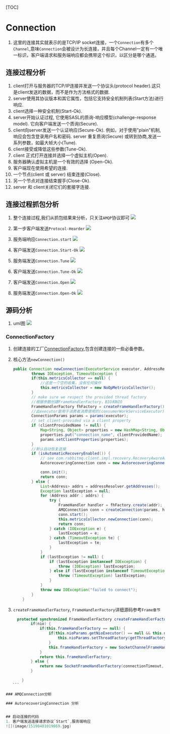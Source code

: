 [TOC]

# Connection
1. 这里的连接其实就表示的是TCP/IP socket连接，一个`Connection`有多个`Channel`,意味`Connection`会被设计为长连接，并且每个Channel一定有一个唯一标识，客户端请求和服务端响应都会携带这个标识，以区分是哪个通道。


## 连接过程分析
1. client打开与服务器的TCP/IP连接并发送一个协议头(protocol header).这只是client发送的数据，而不是作为方法格式的数据.
2. server使用其协议版本和其它属性，包括它支持安全机制列表(Start方法)进行响应.
3. client选择一种安全机制(Start-Ok).
4. server开始认证过程, 它使用SASL的质询-响应模型(challenge-response model). 它向客户端发送一个质询(Secure).
5. client向server发送一个认证响应(Secure-Ok). 例如，对于使用"plain"机制,响应会包含登录用户名和密码.
server 重复质询(Secure) 或转到协商,发送一系列参数，如最大帧大小(Tune).
6. client接受或降低这些参数(Tune-Ok).
7. client 正式打开连接并选择一个虚拟主机(Open).
8. 服务器确认虚拟主机是一个有效的选择 (Open-Ok).
9.  客户端现在使用希望的连接.
10. 一个节点(client 或 server) 结束连接(Close).
11. 另一个节点对连接结束握手(Close-Ok).
12. server 和  client关闭它们的套接字连接.





## 连接过程抓包分析
1. 整个连接过程,我们从抓包结果来分析，只关注`AMQP`协议即可
![](image/15191878358841.jpg)


2.  第一步客户端发送`Protocol-Hearder`
![](image/15191893844432.jpg)

3. 服务端响应`Connection.start`
![](image/15191894902268.jpg)

4. 客户端发送`Connection.Start-Ok`
![](image/15191898399533.jpg)
5. 服务端发送`Connection.Tune`
![](image/15191899493790.jpg)
6. 客户端发送`Connection.Tune-Ok`
![](image/15191899994708.jpg)
7. 客户端发送`Connection.Open`
![](image/15191900878332.jpg)
8. 服务端发送`Connection.Open-Ok`
![](image/15191902964647.jpg)


## 源码分析
1. uml图
![](image/15191986539503.jpg)


### ConnectionFactory
1. 创建连接的工厂[ConnectionFactory](../rabbitmq-java-client/src/main/java/com/rabbitmq/client/ConnectionFactory.java),包含创建连接的一些必备参数。
2. 核心方法`newConnection()`
    
    ```java
    public Connection newConnection(ExecutorService executor, AddressResolver addressResolver, String clientProvidedName)
            throws IOException, TimeoutException {
            if(this.metricsCollector == null) {
                //这是一个空的收集，没有任何操作
                this.metricsCollector = new NoOpMetricsCollector();
            }
            // make sure we respect the provided thread factory
            //根据参数创建FrameHandlerFactory，BIO和NIO
            FrameHandlerFactory fhFactory = createFrameHandlerFactory();
            //此executor是用于消费者消费使用的(consumerWorkServiceExecutor)
            ConnectionParams params = params(executor);
            // set client-provided via a client property
            if (clientProvidedName != null) {
                Map<String, Object> properties = new HashMap<String, Object>(params.getClientProperties());
                properties.put("connection_name", clientProvidedName);
                params.setClientProperties(properties);
            }
            //默认自动恢复连接
            if (isAutomaticRecoveryEnabled()) {
                // see com.rabbitmq.client.impl.recovery.RecoveryAwareAMQConnectionFactory#newConnection
                AutorecoveringConnection conn = new AutorecoveringConnection(params, fhFactory, addressResolver, metricsCollector);
    
                conn.init();
                return conn;
            } else {
                List<Address> addrs = addressResolver.getAddresses();
                Exception lastException = null;
                for (Address addr : addrs) {
                    try {
                        FrameHandler handler = fhFactory.create(addr);
                        AMQConnection conn = createConnection(params, handler, metricsCollector);
                        conn.start();
                        this.metricsCollector.newConnection(conn);
                        return conn;
                    } catch (IOException e) {
                        lastException = e;
                    } catch (TimeoutException te) {
                        lastException = te;
                    }
                }
                if (lastException != null) {
                    if (lastException instanceof IOException) {
                        throw (IOException) lastException;
                    } else if (lastException instanceof TimeoutException) {
                        throw (TimeoutException) lastException;
                    }
                }
                throw new IOException("failed to connect");
            }
        }
    ```
    
3. `createFrameHandlerFactory`, `FrameHandlerFactory`详细源码参考`Frame章节`
 
 ```java 
      protected synchronized FrameHandlerFactory createFrameHandlerFactory() throws IOException {
            if(nio) {
                if(this.frameHandlerFactory == null) {
                    if(this.nioParams.getNioExecutor() == null && this.nioParams.getThreadFactory() == null) {
                        this.nioParams.setThreadFactory(getThreadFactory());
                    }
                    this.frameHandlerFactory = new SocketChannelFrameHandlerFactory(connectionTimeout, nioParams, isSSL(), sslContext);
                }
                return this.frameHandlerFactory;
            } else {
                return new SocketFrameHandlerFactory(connectionTimeout, factory, socketConf, isSSL(), this.shutdownExecutor);
            }
    
        }   
    ``` 

### AMQConnection分析

### AutorecoveringConnection 分析


## 启动连接的代码
1. 客户端发送连接请求协议`Start`,服务端响应
![](image/15190401019869.jpg)



